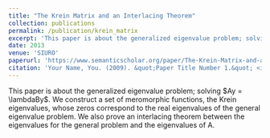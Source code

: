```yaml
---
title: "The Krein Matrix and an Interlacing Theorem"
collection: publications
permalink: /publication/krein_matrix
excerpt: 'This paper is about the generalized eigenvalue problem; solving Ay = \lambdaBy. We construct a set of meromorphic functions, the Krein eigenvalues, whose zeros correspond to the real eigenvalues of the general eigenvalue problem. We also prove an interlacing theorem between the eigenvalues for the general problem and the eigenvalues of A.'
date: 2013
venue: 'SIURO'
paperurl: 'https://www.semanticscholar.org/paper/The-Krein-Matrix-and-an-Interlacing-Theorem-Shamuel-Yu-Kapitula/2cfb79dfc9f546e5d9277cdcaea4976f4c8221bd?p2df'
citation: 'Your Name, You. (2009). &quot;Paper Title Number 1.&quot; <i>Journal 1</i>. 1(1).'
---
```

This paper is about the generalized eigenvalue problem; solving $Ay = \lambdaBy$. We construct a set of meromorphic functions, the Krein eigenvalues, whose zeros correspond to the real eigenvalues of the general eigenvalue problem. We also prove an interlacing theorem between the eigenvalues for the general problem and the eigenvalues of A.
